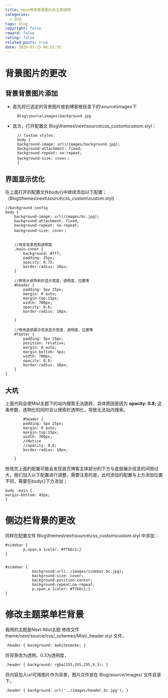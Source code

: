```yaml
---
title: Hexo修改背景图片及主题透明
categories:
  - 杂记
tags: blog
copyright: false
reward: false
rating: false
related_posts: true
date: 2020-03-15 06:51:55
---
```


# 背景图片的更改
## 背景背景图片添加

- 首先将已选定的背景图片放到博客根目录下的\source\images下

        Blog\source\images\background.jpg

- 其次，打开配置文      Blog\themes\next\source\css\_custom\custom.styl：        

        // Custom styles.
        body { 
        background-image: url(/images/background.jpg);
        background-attachment: fixed;
        background-repeat: no-repeat;
        background-size: cover；
        }


## 界面显示优化
在上面打开的配置文件body{}中继续添加以下配置；（Blog\themes\next\source\css\_custom\custom.styl)

    //background config
    body { 
        background-image: url(/images/bc.jpg);
        background-attachment: fixed;
        background-repeat: no-repeat;
        background-size: cover；
        
        
        //改变背景色和透明度
        .main-inner {
            background: #fff;
            padding: 25px;
            opacity: 0.75;
            border-radius: 10px;
        }
        
        //修改头部导航栏显示宽度，透明度，位置等
        #header {
            padding: 5px 25px;
            margin: 0 auto;
            margin-top:15px;
            width: 700px;
            opacity: 0.8;
            border-radius: 10px;
            
        }
        
        //修改底部展示信息显示宽度，透明度，位置等
        #footer {
            padding: 5px 25px;
            position: relative;
            margin: 0 auto;
            margin-bottom: 5px;
            width: 700px;
            opacity: 0.8;
            border-radius: 10px;
        }
    }

## 大坑

上面代码会使Mist主题下的站内搜索无法跳转，具体原因是因为  **opacity: 0.8;** 这条参数，透明化的同时会让搜索栏透明化，导致无法站内搜索。
 
            #header {
            padding: 5px 25px;
            margin: 0 auto;
            margin-top:15px;
            width: 700px;
            //Notice
            //opacity: 0.8;
            border-radius: 10px;
            
        }



修改完上面的配置可能会发现首页博客主体部分的下方与底部展示信息的间隙过大，我们加入以下配置进行调整，需要注意的是，此时添加的配置与上方添加位置不同，需要在body{}下方添加；

    body .main {
    margin-bottom: 45px;
    }

# 侧边栏背景的更改
同样在配置文件 Blog\themes\next\source\css\_custom\custom.styl 中添加：


    #sidebar {
            p,span,a {color: #ffb6c1;}
    }


    #sidebar {
                background:url(../images/sidebar_bc.jpg);
                background-size: cover;
                background-position:center;
                background-repeat:no-repeat;
                p,span,a {color: #ffb6c1;}
    }

# 修改主题菜单栏背景
我用的主题是Next-Mist主题
修改文件 theme/next/source/css/_schemes/Mist/_header.styl 文件，

    .header { background: $whitesmoke; }
将背景改为透明，0.3为透明度，

    .header { background: rgba(255,255,255,0.3); }

将内容加入url可用图片作为背景，图片文件放在 Blog/source/images/ 文件目录下，

    .header { background: url('../images/header_bc.jpg'); }
